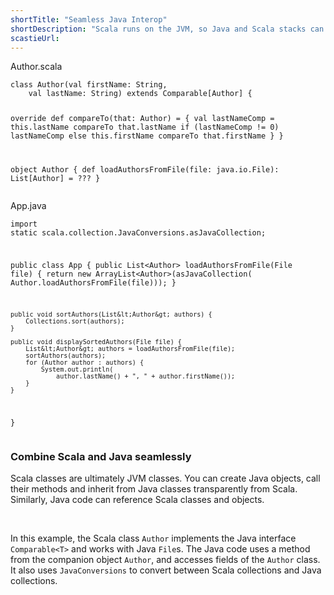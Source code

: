 ```yaml
---
shortTitle: "Seamless Java Interop"
shortDescription: "Scala runs on the JVM, so Java and Scala stacks can be freely mixed for totally seamless integration."
scastieUrl: 
---
```

<div class="wrap">
  <div class="scala-code">
    <div class="code-element">
      <div class="bar-code"><span>Author.scala</span></div>
      <pre><code>class Author(val firstName: String,
    val lastName: String) extends Comparable[Author] {

  override def compareTo(that: Author) = {
    val lastNameComp = this.lastName compareTo that.lastName
    if (lastNameComp != 0) lastNameComp
    else this.firstName compareTo that.firstName
  }
}

object Author {
  def loadAuthorsFromFile(file: java.io.File): List[Author] = ???
}</code></pre>
    </div>
    <div class="code-element">
      <div class="bar-code"><span>App.java</span></div>
      <pre><code>import static scala.collection.JavaConversions.asJavaCollection;

public class App {
    public List&lt;Author&gt; loadAuthorsFromFile(File file) {
        return new ArrayList&lt;Author&gt;(asJavaCollection(
            Author.loadAuthorsFromFile(file)));
    }

    public void sortAuthors(List&lt;Author&gt; authors) {
        Collections.sort(authors);
    }

    public void displaySortedAuthors(File file) {
        List&lt;Author&gt; authors = loadAuthorsFromFile(file);
        sortAuthors(authors);
        for (Author author : authors) {
            System.out.println(
                author.lastName() + ", " + author.firstName());
        }
    }
}</code></pre>
    </div>
  </div>
  <div class="scala-text">
    <h3>Combine Scala and Java seamlessly</h3>
    <p>Scala classes are ultimately JVM classes. You can create Java objects, call
their methods and inherit from Java classes transparently from Scala.
Similarly, Java code can reference Scala classes and objects.</p>
<br/>
<p>
In this example, the Scala class <code>Author</code> implements the Java
interface <code>Comparable&lt;T&gt;</code> and works with Java
<code>File</code>s. The Java code uses a method from the companion object
<code>Author</code>, and accesses fields of the <code>Author</code> class.
It also uses <code>JavaConversions</code> to convert between Scala collections
and Java collections.
</p>
  </div>
</div>